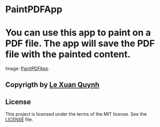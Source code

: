 # PaintPDFApp

# You can use this app to paint on a PDF file. The app will save the PDF file with the painted content.

Image: [PaintPDFApp](images/image.png)
## Copyrigth by [Le Xuan Quynh](https://github.com/lexuanquynh)

## License
This project is licensed under the terms of the MIT license. See the [LICENSE](LICENSE) file.